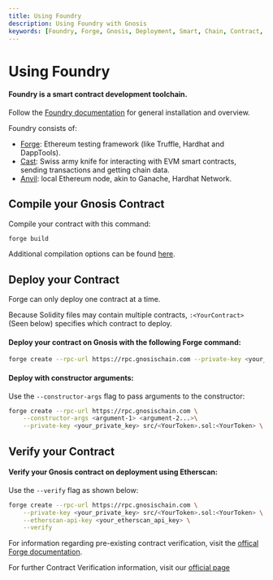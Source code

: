```yaml
---
title: Using Foundry
description: Using Foundry with Gnosis
keywords: [Foundry, Forge, Gnosis, Deployment, Smart, Chain, Contract, EVM, Ethereum, Guide] 
---
```


# Using Foundry

#### Foundry is a smart contract development toolchain.

Follow the [Foundry documentation](https://book.getfoundry.sh/getting-started/installation) for general installation and overview.

Foundry consists of:

- [Forge](https://github.com/foundry-rs/foundry/blob/master/forge): Ethereum testing framework (like Truffle, Hardhat and DappTools).
- [Cast](https://github.com/foundry-rs/foundry/blob/master/cast): Swiss army knife for interacting with EVM smart contracts, sending      transactions and getting chain data.
- [Anvil](https://github.com/foundry-rs/foundry/blob/master/anvil): local Ethereum node, akin to Ganache, Hardhat Network.

## Compile your Gnosis Contract

Compile your contract with this command:

```bash
forge build
```


Additional compilation options can be found [here](https://book.getfoundry.sh/reference/forge/forge-build).

## Deploy your Contract

Forge can only deploy one contract at a time.

Because Solidity files may contain multiple contracts, ```:<YourContract>``` (Seen below) specifies which contract to deploy.

#### Deploy your contract on Gnosis with the following Forge command:

```bash
forge create --rpc-url https://rpc.gnosischain.com --private-key <your_private_key> src/<YourContract>.sol:<YourContract>
```
#### Deploy with constructor arguments:

Use the ```--constructor-args``` flag to pass arguments to the constructor:

```bash
forge create --rpc-url https://rpc.gnosischain.com \
    --constructor-args <argument-1> <argument-2...>\
    --private-key <your_private_key> src/<YourToken>.sol:<YourToken> \
```

## Verify your Contract

#### Verify your Gnosis contract on deployment using Etherscan:

 Use the ```--verify``` flag as shown below:

```bash
forge create --rpc-url https://rpc.gnosischain.com \
    --private-key <your_private_key> src/<YourToken>.sol:<YourToken> \
    --etherscan-api-key <your_etherscan_api_key> \
    --verify
```

For information regarding pre-existing contract verification, visit the [offical Forge documentation](https://book.getfoundry.sh/forge/deploying#verifying-a-pre-existing-contract).

For further Contract Verification information, visit our [official page](../verify/)